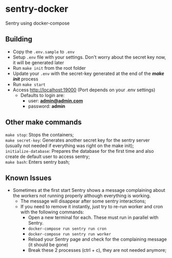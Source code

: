 # sentry-docker
Sentry using docker-compose

## Building
- Copy the `.env.sample` to `.env`
- Setup `.env` file with your settings. Don't worry about the secret key now, it will be generated later
- Run `make init` from the root folder
- Update your `.env` with the secret-key generated at the end of the ***make init*** process
- Run `make start`
- Access [http://localhost:19000](http://localhost:9000) (Port depends on your .env settings)
  - Defaults to login are:
    - user: **admin@admin.com**
    - password: **admin**

## Other make commands
`make stop`: Stops the containers;\
`make secret-key`: Generates another secret key for the sentry server (usually not needed if everything was right on the make init);\
`initialize-database`: Prepares the database for the first time and also create de default user to access sentry;\
`make bash`: Enters sentry bash;

## Known Issues
- Sometimes at the first start Sentry shows a message complaining about the workers not running properly although everything is working.
  - The message will disappear after some sentry interactions;
  - If you need to remove it instantly, just try to re-run worker and cron with the following commands:
    - Open a new terminal for each. These must run in parallel with Sentry.
    - `docker-compose run sentry run cron`
    - `docker-compose run sentry run worker`
    - Reload your Sentry page and check for the complaining message (it should be gone)
    - Break these 2 processes (ctrl + c), they are not needed anymore;
